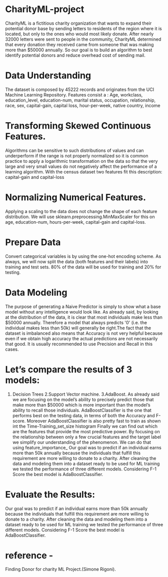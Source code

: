 # CharityML-project
CharityML is a fictitious charity organization that wants to expand their potential donor base by sending letters to residents of the region where it is located, but only to the ones who would most likely donate. After nearly 32000 letters were sent to people in the community, CharityML determined that every donation they received came from someone that was making more than $50000 annually. So our goal is to build an algorithm to best identify potential donors and reduce overhead cost of sending mail.
# Data Understanding
The dataset is composed by 45222 records and originates from the UCI Machine Learning Repository.
Features consist a : Age, workclass, education_level, education-num, marital status, occupation, relationship, race, sex, capital-gain, capital loss, hour-per-week, native country, income 
# Transforming Skewed Continuous Features.
Algorithms can be sensitive to such distributions of values and can underperform if the range is not properly normalized so it is common practice to apply a logarithmic transformation on the data so that the very large and very small values do not negatively affect the performance of a learning algorithm. With the census dataset two features fit this description: capital-gain and capital-loss
# Normalizing Numerical Features.
Applying a scaling to the data does not change the shape of each feature distribution. We will use sklearn.preprocessing.MinMaxScaler for this on age, education-num, hours-per-week, capital-gain and capital-loss.
# Prepare Data
Convert categorical variables is by using the one-hot encoding scheme.
As always, we will now split the data (both features and their labels) into training and test sets. 80% of the data will be used for training and 20% for testing.
# Data Modeling
The purpose of generating a Naive Predictor is simply to show what a base model without any intelligence would look like. As already said, by looking at the distribution of the data, it is clear that most individuals make less than $50000 annually. Therefore a model that always predicts '0' (i.e. the individual makes less than 50k) will generally be right.The fact that the dataset is imbalanced also means that Accuracy is not very helpful because even if we obtain high accuracy the actual predictions are not necessarily that good. It is usually recommended to use Precision and Recall in this cases.
# Let’s compare the results of 3 models:
1. Decision Trees 2.Support Vector machine. 3.AdaBoost.
As already said we are focusing on the model’s ability to precisely predict those that make more than $50000 which is more important than the model’s ability to recall those individuals. AdaBoostClassifier is the one that performs best on the testing data, in terms of both the Accuracy and F-score. Moreover AdaBoostClassifier is also pretty fast to train as shown int the Time-Training_set_size histogram
Finally we can find out which are the features that provide the most predictive power. By focusing on the relationship between only a few crucial features and the target label we simplify our understanding of the phenomenon. We can do that using feature_importance_
Our goal was to predict if an individual earns more than 50k annually because the individuals that fulfill this requirement are more willing to donate to a charity. After cleaning the data and modeling them into a dataset ready to be used for ML training we tested the performance of three different models. Considering F-1 Score the best model is AdaBoostClassifier.
# Evaluate the Results:
Our goal was to predict if an individual earns more than 50k annually because the individuals that fulfill this requirement are more willing to donate to a charity. After cleaning the data and modeling them into a dataset ready to be used for ML training we tested the performance of three different models. Considering F-1 Score the best model is AdaBoostClassifier.
# reference - 
Finding Donor for charity ML Project.(Simone Rigoni).
